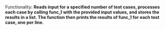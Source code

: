 Functionality: **Reads input for a specified number of test cases, processes each case by calling func_1 with the provided input values, and stores the results in a list. The function then prints the results of func_1 for each test case, one per line.**